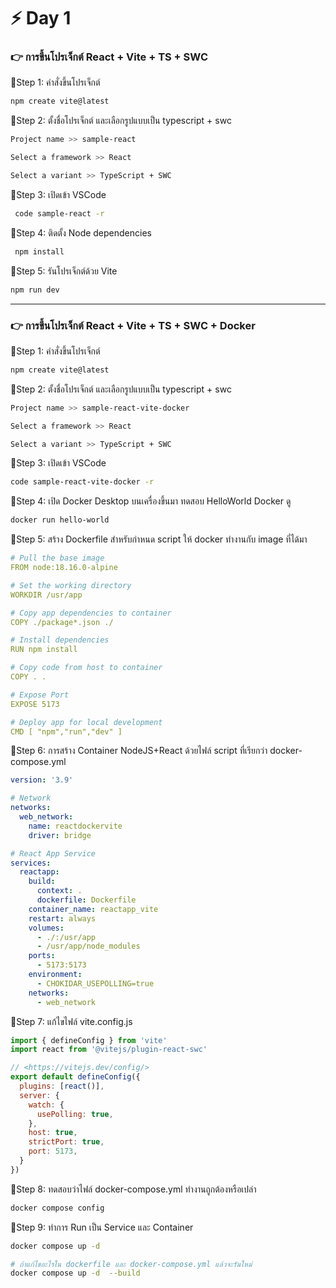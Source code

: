 
# ⚡ Day 1

### 👉 การขึ้นโปรเจ็กต์ React + Vite + TS + SWC

 🔸Step 1:  คำสั่งขึ้นโปรเจ็กต์

```bash
npm create vite@latest
```

 🔸Step 2: ตั้งชื่อโปรเจ็กต์ และเลือกรูปแบบเป็น typescript + swc

```bash
Project name >> sample-react

Select a framework >> React

Select a variant >> TypeScript + SWC
```

 🔸Step 3: เปิดเข้า VSCode

```bash
 code sample-react -r
```

 🔸Step 4: ติดตั้ง Node dependencies

```bash
 npm install
```

 🔸Step 5: รันโปรเจ็กต์ด้วย Vite

```bash
npm run dev
```

---

### 👉 การขึ้นโปรเจ็กต์ React + Vite + TS + SWC + Docker

 🔹Step 1:  คำสั่งขึ้นโปรเจ็กต์

```bash
npm create vite@latest
```

 🔹Step 2: ตั้งชื่อโปรเจ็กต์ และเลือกรูปแบบเป็น typescript + swc

```bash
Project name >> sample-react-vite-docker

Select a framework >> React

Select a variant >> TypeScript + SWC
```

 🔹Step 3: เปิดเข้า VSCode

```bash
code sample-react-vite-docker -r
```

 🔹Step 4: เปิด Docker Desktop บนเครื่องขึ้นมา ทดสอบ HelloWorld Docker ดู

```bash
docker run hello-world
```

 🔹Step 5: สร้าง Dockerfile สำหรับกำหนด script ให้ docker ทำงานกับ image ที่ได้มา

```yml
# Pull the base image
FROM node:18.16.0-alpine

# Set the working directory
WORKDIR /usr/app

# Copy app dependencies to container
COPY ./package*.json ./

# Install dependencies
RUN npm install

# Copy code from host to container
COPY . .

# Expose Port
EXPOSE 5173

# Deploy app for local development
CMD [ "npm","run","dev" ]
```

 🔹Step 6: การสร้าง Container NodeJS+React ด้วยไฟล์ script ที่เรียกว่า docker-compose.yml

```yml
version: '3.9'

# Network
networks:
  web_network:
    name: reactdockervite
    driver: bridge

# React App Service
services:
  reactapp:
    build:
      context: .
      dockerfile: Dockerfile
    container_name: reactapp_vite
    restart: always
    volumes:
      - ./:/usr/app
      - /usr/app/node_modules
    ports:
      - 5173:5173
    environment:
      - CHOKIDAR_USEPOLLING=true
    networks:
      - web_network
```

 🔹Step 7: แก้ไขไฟล์ vite.config.js

```js
import { defineConfig } from 'vite'
import react from '@vitejs/plugin-react-swc'

// <https://vitejs.dev/config/>
export default defineConfig({
  plugins: [react()],
  server: {
    watch: {
      usePolling: true,
    },
    host: true,
    strictPort: true,
    port: 5173,
  }
})
```

 🔹Step 8: ทดสอบว่าไฟล์ docker-compose.yml ทำงานถูกต้องหรือเปล่า

```bash
docker compose config
```

🔹Step 9: ทำการ Run เป็น Service และ Container

```bash
docker compose up -d

# ถ้าแก้ไขอะไรใน dockerfile และ docker-compose.yml แล้วจะรันใหม่
docker compose up -d  --build
```
